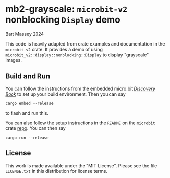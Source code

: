 # mb2-grayscale: `microbit-v2` nonblocking `Display` demo
Bart Massey 2024

This code is heavily adapted from crate examples and
documentation in the `microbit-v2` crate. It provides a demo
of using `microbit_v2::display::nonblocking::Display` to
display "grayscale" images.

## Build and Run

You can follow the instructions from the embedded micro:bit
[*Discovery Book*](https://docs.rust-embedded.org/discovery/microbit/index.html)
to set up your build environment.  Then you can say

    cargo embed --release

to flash and run this.

You can also follow the setup instructions in the `README`
on the `microbit` crate
[repo](https://github.com/nrf-rs/microbit). You can then say

    cargo run --release

## License

This work is made available under the "MIT License". Please
see the file `LICENSE.txt` in this distribution for license
terms.
